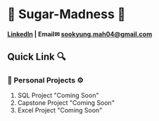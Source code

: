 # 🍰 Sugar-Madness 🍴

#### [LinkedIn](https://www.linkedin.com/feed/) | Email✉ sookyung.mah04@gmail.com

## Quick Link 🔍
### 📄 Personal Projects ⚙
1. SQL Project "Coming Soon"
2. Capstone Project "Coming Soon"
3. Excel Project "Coming Soon"

